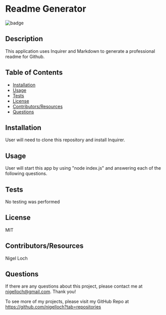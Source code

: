 #  Readme Generator

![badge](https://img.shields.io/badge/License-MIT-brightgreen)

##  Description

This application uses Inquirer and Markdown to generate a professional readme for Github.

##  Table of Contents
* [Installation](#installation)
* [Usage](#usage)
* [Tests](#tests)
* [License](#license)
* [Contributors/Resources](#contributors)
* [Questions](#questions)

##  Installation

User will need to clone this repository and install Inquirer.

##  Usage

User will start this app by using "node index.js" and answering each of the following questions.

##  Tests

No testing was performed

##  License

MIT

##  Contributors/Resources

Nigel Loch

##  Questions

If there are any questions about this project, please contact me at <nigelloch@gmail.com>. Thank you!

To see more of my projects, please visit my GitHub Repo at <https://github.com/nigelloch?tab=repositories>

  